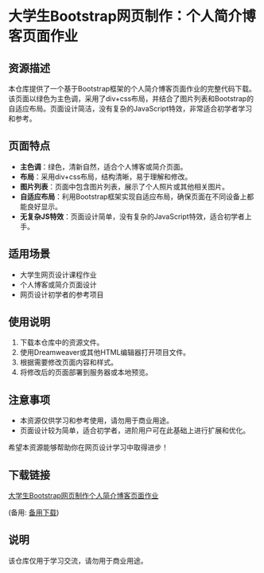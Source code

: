 # 大学生Bootstrap网页制作：个人简介博客页面作业

## 资源描述

本仓库提供了一个基于Bootstrap框架的个人简介博客页面作业的完整代码下载。该页面以绿色为主色调，采用了div+css布局，并结合了图片列表和Bootstrap的自适应布局。页面设计简洁，没有复杂的JavaScript特效，非常适合初学者学习和参考。

## 页面特点

- **主色调**：绿色，清新自然，适合个人博客或简介页面。
- **布局**：采用div+css布局，结构清晰，易于理解和修改。
- **图片列表**：页面中包含图片列表，展示了个人照片或其他相关图片。
- **自适应布局**：利用Bootstrap框架实现自适应布局，确保页面在不同设备上都能良好显示。
- **无复杂JS特效**：页面设计简单，没有复杂的JavaScript特效，适合初学者上手。

## 适用场景

- 大学生网页设计课程作业
- 个人博客或简介页面设计
- 网页设计初学者的参考项目

## 使用说明

1. 下载本仓库中的资源文件。
2. 使用Dreamweaver或其他HTML编辑器打开项目文件。
3. 根据需要修改页面内容和样式。
4. 将修改后的页面部署到服务器或本地预览。

## 注意事项

- 本资源仅供学习和参考使用，请勿用于商业用途。
- 页面设计较为简单，适合初学者，进阶用户可在此基础上进行扩展和优化。

希望本资源能够帮助你在网页设计学习中取得进步！

## 下载链接
[大学生Bootstrap网页制作个人简介博客页面作业](https://pan.quark.cn/s/dbf0ae12d046) 

(备用: [备用下载](https://pan.baidu.com/s/1E7S7vsJBv1dXOu-DFwBy6Q?pwd=1234))

## 说明

该仓库仅用于学习交流，请勿用于商业用途。
